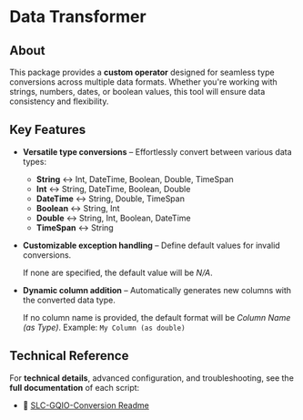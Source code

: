 # Data Transformer

## About

This package provides a **custom operator** designed for seamless type conversions across multiple data formats. Whether you're working with strings, numbers, dates, or boolean values, this tool will ensure data consistency and flexibility.

## Key Features

- **Versatile type conversions** – Effortlessly convert between various data types:

  - **String** ↔ Int, DateTime, Boolean, Double, TimeSpan
  - **Int** ↔ String, DateTime, Boolean, Double
  - **DateTime** ↔ String, Double, TimeSpan
  - **Boolean** ↔ String, Int
  - **Double** ↔ String, Int, Boolean, DateTime
  - **TimeSpan** ↔ String

- **Customizable exception handling** – Define default values for invalid conversions.
  
  If none are specified, the default value will be *N/A*.

- **Dynamic column addition** – Automatically generates new columns with the converted data type.

  If no column name is provided, the default format will be *Column Name (as Type)*. Example: `My Column (as double)`

## Technical Reference

For **technical details**, advanced configuration, and troubleshooting, see the **full documentation** of each script:

- 📄 [SLC-GQIO-Conversion Readme](https://github.com/SkylineCommunications/SLC-GQIO-Conversion/blob/master/SLC-GQIO-Conversion_1/README.md)
